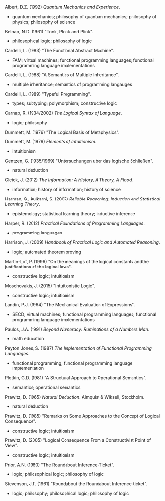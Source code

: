 Albert, D.Z. (1992) *Quantum Mechanics and Experience*.
- quantum mechanics; philosophy of quantum mechanics; philosophy of physics; philosophy of science

Belnap, N.D. (1961) "Tonk, Plonk and Plink".
- philosophical logic; philosophy of logic

Cardelli, L. (1983) "The Functional Abstract Machine".
- FAM; virtual machines; functional programming languages; functional programming language implementations

Cardelli, L. (1988) "A Semantics of Multiple Inheritance".
- multiple inheritance; semantics of programming langauges

Cardelli, L. (1989) "Typeful Programming".
- types; subtyping; polymorphism; constructive logic

Carnap, R. (1934/2002) *The Logical Syntax of Language*.
- logic; philosophy

Dummett, M. (1976) "The Logical Basis of Metaphysics".

Dummett, M. (1979) *Elements of Intuitionism*.
- intuitionism

Gentzen, G. (1935/1969) "Untersuchungen uber das logische Schließen".
- natural deduction

Gleick, J. (2012) *The Information: A History, A Theory, A Flood*.
- information; history of information; history of science

Harman, G., Kulkarni, S. (2007) *Reliable Reasoning: Induction and Statistical Learning Theory*.
- epistemology; statistical learning theory; inductive inference

Harper, R. (2012) *Practical Foundations of Programming Languages*.
- programming languages

Harrison, J. (2009) *Handbook of Practical Logic and Automated Reasoning*.
- logic; automated theorem proving

Martin-Lof, P. (1996) "On the meanings of the logical constants andthe justifications of the logical laws".
- constructive logic; intuitionism

Moschovakis, J. (2015) "Intuitionistic Logic".
- constructive logic; intuitionism

Landin, P.J. (1964) "The Mechanical Evaluation of Expressions".
- SECD; virtual machines; functional programming languages; functional programming language implementations

Paulos, J.A. (1991) *Beyond Numeracy: Ruminations of a Numbers Man*.
- math education

Peyton Jones, S. (1987) *The Implementation of Functional Programming Languages*.
- functional programming; functional programming language implementation

Plotkin, G.D. (1981) "A Structural Approach to Operational Semantics".
- semantics; operational semantics

Prawitz, D. (1965) *Natural Deduction*. Almquist & Wiksell, Stockholm.
- natural deduction

Prawitz, D. (1985) "Remarks on Some Approaches to the Concept of Logical Consequence".
- constructive logic; intuitionism

Prawitz, D. (2005) "Logical Consequence From a Constructivist Point of View".
- constructive logic; intuitionism

Prior, A.N. (1960) "The Roundabout Inference-Ticket".
- logic; philosophical logic; philosophy of logic

Stevenson, J.T. (1961) "Roundabout the Roundabout Inference-ticket".
- logic; philosophy; philosophical logic; philosophy of logic

